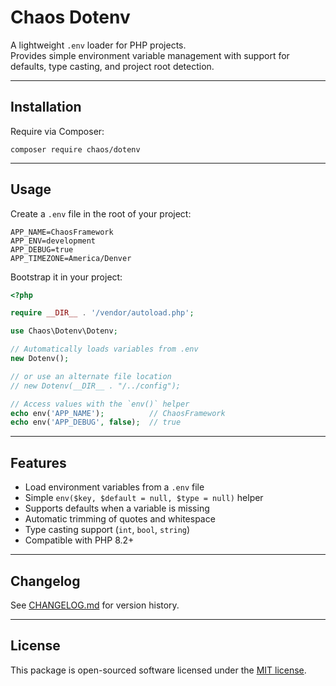 # Chaos Dotenv

A lightweight `.env` loader for PHP projects.  
Provides simple environment variable management with support for defaults, type casting, and project root detection.  

---

## Installation

Require via Composer:

```
composer require chaos/dotenv
```

---

## Usage

Create a `.env` file in the root of your project:

```
APP_NAME=ChaosFramework
APP_ENV=development
APP_DEBUG=true
APP_TIMEZONE=America/Denver
```

Bootstrap it in your project:

```php
<?php

require __DIR__ . '/vendor/autoload.php';

use Chaos\Dotenv\Dotenv;

// Automatically loads variables from .env
new Dotenv();

// or use an alternate file location
// new Dotenv(__DIR__ . "/../config");

// Access values with the `env()` helper
echo env('APP_NAME');          // ChaosFramework
echo env('APP_DEBUG', false);  // true
```

---

## Features

- Load environment variables from a `.env` file
- Simple `env($key, $default = null, $type = null)` helper
- Supports defaults when a variable is missing
- Automatic trimming of quotes and whitespace
- Type casting support (`int`, `bool`, `string`)
- Compatible with PHP 8.2+

---

## Changelog

See [CHANGELOG.md](CHANGELOG.md) for version history.

---

## License

This package is open-sourced software licensed under the [MIT license](LICENSE).
